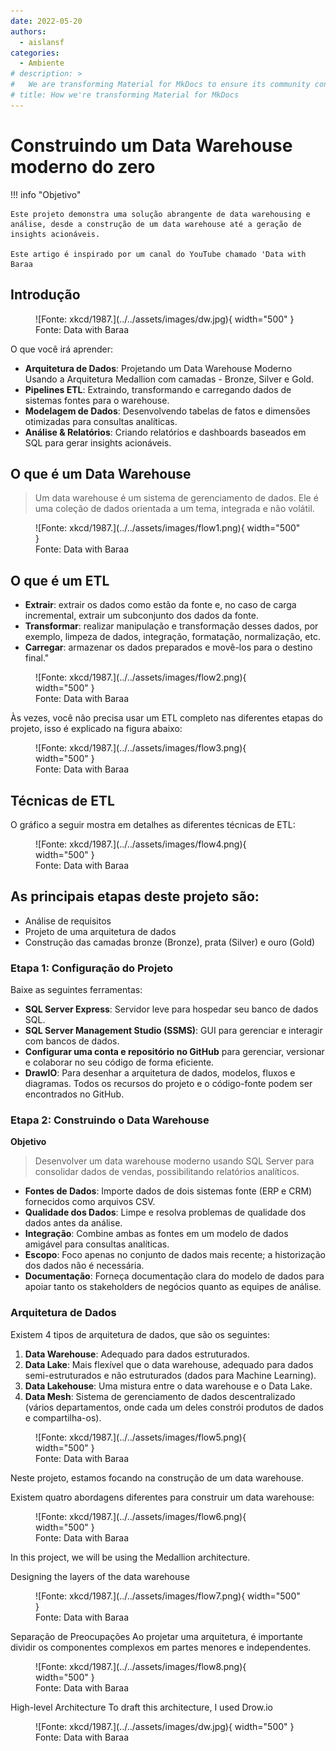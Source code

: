 ```yaml
---
date: 2022-05-20
authors:
  - aislansf
categories:
  - Ambiente
# description: >
#   We are transforming Material for MkDocs to ensure its community continues to thrive and doubling down on our commitment to Open Source.
# title: How we're transforming Material for MkDocs
---
```


# Construindo um Data Warehouse moderno do zero

!!! info "Objetivo"

    Este projeto demonstra uma solução abrangente de data warehousing e análise, desde a construção de um data warehouse até a geração de insights acionáveis.
    
    Este artigo é inspirado por um canal do YouTube chamado 'Data with Baraa


<!-- more -->

## Introdução


<figure markdown="span">
  ![Fonte: xkcd/1987.](../../assets/images/dw.jpg){ width="500" }
  <figcaption>Fonte: Data with Baraa</figcaption>
</figure>

O que você irá aprender:

- **Arquitetura de Dados**: Projetando um Data Warehouse Moderno Usando a Arquitetura Medallion com camadas - Bronze, Silver e Gold.
- **Pipelines ETL**: Extraindo, transformando e carregando dados de sistemas fontes para o warehouse.
- **Modelagem de Dados**: Desenvolvendo tabelas de fatos e dimensões otimizadas para consultas analíticas.
- **Análise & Relatórios**: Criando relatórios e dashboards baseados em SQL para gerar insights acionáveis.

## O que é um Data Warehouse
> Um data warehouse é um sistema de gerenciamento de dados. Ele é uma coleção de dados orientada a um tema, integrada e não volátil.

<figure markdown="span">
  ![Fonte: xkcd/1987.](../../assets/images/flow1.png){ width="500" }
  <figcaption>Fonte: Data with Baraa</figcaption>
</figure>

## O que é um ETL
- **Extrair**: extrair os dados como estão da fonte e, no caso de carga incremental, extrair um subconjunto dos dados da fonte.
- **Transformar**: realizar manipulação e transformação desses dados, por exemplo, limpeza de dados, integração, formatação, normalização, etc.
- **Carregar**: armazenar os dados preparados e movê-los para o destino final."

<figure markdown="span">
  ![Fonte: xkcd/1987.](../../assets/images/flow2.png){ width="500" }
  <figcaption>Fonte: Data with Baraa</figcaption>
</figure>

Às vezes, você não precisa usar um ETL completo nas diferentes etapas do projeto, isso é explicado na figura abaixo:

<figure markdown="span">
  ![Fonte: xkcd/1987.](../../assets/images/flow3.png){ width="500" }
  <figcaption>Fonte: Data with Baraa</figcaption>
</figure>

## Técnicas de ETL
O gráfico a seguir mostra em detalhes as diferentes técnicas de ETL:

<figure markdown="span">
  ![Fonte: xkcd/1987.](../../assets/images/flow4.png){ width="500" }
  <figcaption>Fonte: Data with Baraa</figcaption>
</figure>

## As principais etapas deste projeto são:
- Análise de requisitos
- Projeto de uma arquitetura de dados
- Construção das camadas bronze (Bronze), prata (Silver) e ouro (Gold)

### **Etapa 1: Configuração do Projeto**
Baixe as seguintes ferramentas:

* **SQL Server Express**: Servidor leve para hospedar seu banco de dados SQL.
* **SQL Server Management Studio (SSMS)**: GUI para gerenciar e interagir com bancos de dados.
* **Configurar uma conta e repositório no GitHub** para gerenciar, versionar e colaborar no seu código de forma eficiente.
* **DrawIO**: Para desenhar a arquitetura de dados, modelos, fluxos e diagramas.
  Todos os recursos do projeto e o código-fonte podem ser encontrados no GitHub.

### **Etapa 2: Construindo o Data Warehouse**
**Objetivo**
> Desenvolver um data warehouse moderno usando SQL Server para consolidar dados de vendas, possibilitando relatórios analíticos.

* **Fontes de Dados**: Importe dados de dois sistemas fonte (ERP e CRM) fornecidos como arquivos CSV.
* **Qualidade dos Dados**: Limpe e resolva problemas de qualidade dos dados antes da análise.
* **Integração**: Combine ambas as fontes em um modelo de dados amigável para consultas analíticas.
* **Escopo**: Foco apenas no conjunto de dados mais recente; a historização dos dados não é necessária.
* **Documentação**: Forneça documentação clara do modelo de dados para apoiar tanto os stakeholders de negócios quanto as equipes de análise.

### **Arquitetura de Dados**
Existem 4 tipos de arquitetura de dados, que são os seguintes:

1. **Data Warehouse**: Adequado para dados estruturados.
2. **Data Lake**: Mais flexível que o data warehouse, adequado para dados semi-estruturados e não estruturados (dados para Machine Learning).
3. **Data Lakehouse**: Uma mistura entre o data warehouse e o Data Lake.
4. **Data Mesh**: Sistema de gerenciamento de dados descentralizado (vários departamentos, onde cada um deles constrói produtos de dados e compartilha-os).

<figure markdown="span">
  ![Fonte: xkcd/1987.](../../assets/images/flow5.png){ width="500" }
  <figcaption>Fonte: Data with Baraa</figcaption>
</figure>

Neste projeto, estamos focando na construção de um data warehouse.

Existem quatro abordagens diferentes para construir um data warehouse:

<figure markdown="span">
  ![Fonte: xkcd/1987.](../../assets/images/flow6.png){ width="500" }
  <figcaption>Fonte: Data with Baraa</figcaption>
</figure>

In this project, we will be using the Medallion architecture.

Designing the layers of the data warehouse

<figure markdown="span">
  ![Fonte: xkcd/1987.](../../assets/images/flow7.png){ width="500" }
  <figcaption>Fonte: Data with Baraa</figcaption>
</figure>

Separação de Preocupações
Ao projetar uma arquitetura, é importante dividir os componentes complexos em partes menores e independentes.

<figure markdown="span">
  ![Fonte: xkcd/1987.](../../assets/images/flow8.png){ width="500" }
  <figcaption>Fonte: Data with Baraa</figcaption>
</figure>

High-level Architecture
To draft this architecture, I used Drow.io
<figure markdown="span">
  ![Fonte: xkcd/1987.](../../assets/images/dw.jpg){ width="500" }
  <figcaption>Fonte: Data with Baraa</figcaption>
</figure>
